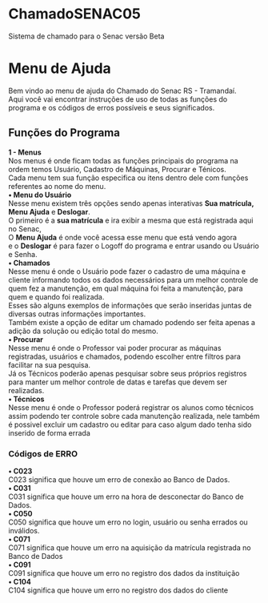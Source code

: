 # ChamadoSENAC05
Sistema de chamado para o Senac versão Beta

<h1>Menu de Ajuda</h1>
<a>Bem vindo ao menu de ajuda do Chamado do Senac RS - Tramandaí.<br></a>
<a>Aqui você vai encontrar instruções de uso de todas as funções do programa e</a>
<a>os códigos de erros possíveis e seus significados.</a>
<h2>Funções  do Programa</h2>
<a><b>1 - Menus</b><br></a>
<a>Nos menus é onde ficam todas as funções principais do programa na ordem temos Usuário, Cadastro de Máquinas, Procurar e Ténicos.<br></a>
<a>Cada menu tem sua função especifica ou itens dentro dele com funções referentes ao nome do menu.<br></a>
<a><b>• Menu do Usuário</b><br></a>
<a>Nesse menu existem três opções sendo apenas interativas <b>Sua matrícula,</b> <b>Menu Ajuda</b> e <b>Deslogar</b>.<br></a>
<a>O primeiro é a <b>sua matrícula</b> e ira exibir a mesma que está registrada aqui no Senac,<br></a>
<a>O <b>Menu Ajuda</b> é onde você acessa esse menu que está vendo agora<br></a>
<a>e o <b>Deslogar</b> é para fazer o Logoff do programa e entrar usando ou Usuário e Senha.<br></a>
<a><b>• Chamados</b><br></a>
<a>Nesse menu é onde o Usuário pode fazer o cadastro de uma máquina e cliente informando todos os dados necessários para um melhor controle de quem fez a</a> <a>manutenção, em qual máquina foi feita a manutenção, para quem e quando foi realizada.<br></a>
<a>Esses são alguns exemplos de informações que serão inseridas juntas de diversas outras informações importantes.<br></a>
<a>Também existe a opção de editar um chamado podendo ser feita apenas a adição da solução ou edição total do mesmo.<br></a>
<a><b>• Procurar</b><br></a>
<a>Nesse menu é onde o Professor vai poder procurar as máquinas registradas, usuários e chamados, podendo escolher entre filtros para facilitar na sua pesquisa.<br></a>
<a>Já os Técnicos poderão apenas pesquisar sobre seus próprios registros para manter um melhor controle de datas e tarefas que devem ser realizadas.<br></a>
<a><b>• Técnicos</b><br></a>
<a>Nesse menu é onde o Professor poderá registrar os alunos como técnicos assim podendo ter controle sobre cada manutenção realizada, nele também é possivel excluir um cadastro ou editar para caso algum dado tenha sido inserido de forma errada<br></a>
<h3>Códigos de ERRO</h3>
<a><b>• C023</b><br></a>
<a>C023 significa que houve um erro de conexão ao Banco de Dados.<br></a>
<a><b>• C031</b><br></a>
<a>C031 significa que houve um erro na hora de desconectar do Banco de Dados.<br></a>
<a><b>• C050</b><br></a>
<a>C050 significa que houve um erro no login, usuário ou senha errados ou inválidos.<br></a>
<a><b>• C071</b><br></a>
<a>C071 significa que houve um erro na aquisição da matrícula registrada no Banco de Dados<br></a>
<a><b>• C091</b><br></a>
<a>C091 significa que houve um erro no registro dos dados da instituição<br></a>
<a><b>• C104</b><br></a>
<a>C104 significa que houve um erro no registro dos dados do cliente<br></a>
